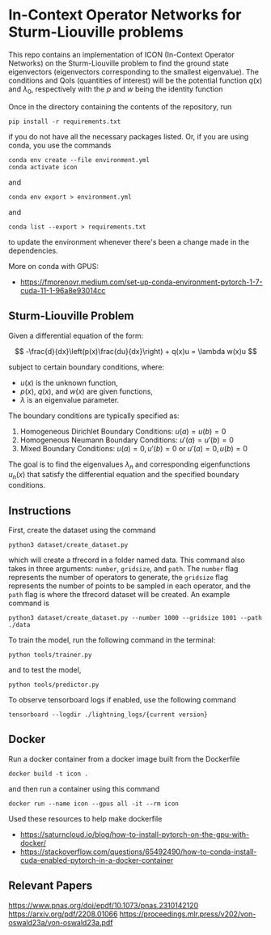 # In-Context Operator Networks for Sturm-Liouville problems

This repo contains an implementation of ICON (In-Context Operator Networks) on the Sturm-Liouville problem to find the ground state eigenvectors (eigenvectors corresponding to the smallest eigenvalue). The conditions and QoIs (quantities of interest) will be the potential function $q(x)$ and $\lambda_0$, respectively with the $p$ and $w$ being the identity function

Once in the directory containing the contents of the repository, run
```
pip install -r requirements.txt
```
if you do not have all the necessary packages listed. Or, if you are using conda, you use the commands

```
conda env create --file environment.yml
conda activate icon
```

and 

```
conda env export > environment.yml 
```

and 

```
conda list --export > requirements.txt
```

to update the environment whenever there's been a change made in the dependencies.

More on conda with GPUS:
 - https://fmorenovr.medium.com/set-up-conda-environment-pytorch-1-7-cuda-11-1-96a8e93014cc

## Sturm-Liouville Problem

Given a differential equation of the form:

$$ -\frac{d}{dx}\left(p(x)\frac{du}{dx}\right) + q(x)u = \lambda w(x)u $$

subject to certain boundary conditions, where:
- $u(x)$ is the unknown function,
- $p(x)$, $q(x)$, and $w(x)$ are given functions,
- $\lambda$ is an eigenvalue parameter.

The boundary conditions are typically specified as:
1. Homogeneous Dirichlet Boundary Conditions: $u(a) = u(b) = 0$
2. Homogeneous Neumann Boundary Conditions: $u'(a) = u'(b) = 0$
3. Mixed Boundary Conditions: $u(a) = 0, \, u'(b) = 0$ or $u'(a) = 0, \, u(b) = 0$

The goal is to find the eigenvalues $\lambda_n$ and corresponding eigenfunctions $u_n(x)$ that satisfy the differential equation and the specified boundary conditions. 

## Instructions 

First, create the dataset using the command
```
python3 dataset/create_dataset.py
```

which will create a tfrecord in a folder named data. This command also takes in three arguments: `number`, `gridsize`, and `path`. The `number` flag represents the number of operators to generate, the `gridsize` flag represents the number of points to be sampled in each operator, and the `path` flag is where the tfrecord dataset will be created. An example command is

```
python3 dataset/create_dataset.py --number 1000 --gridsize 1001 --path ./data
```

To train the model, run the following command in the terminal:
```
python tools/trainer.py
```

and to test the model, 
```
python tools/predictor.py
```

To observe tensorboard logs if enabled, use the following command
```
tensorboard --logdir ./lightning_logs/{current version}
```


## Docker

Run a docker container from a docker image built from the Dockerfile  

```
docker build -t icon .
```

and then run a container using this command

```
docker run --name icon --gpus all -it --rm icon
```

Used these resources to help make dockerfile
 - https://saturncloud.io/blog/how-to-install-pytorch-on-the-gpu-with-docker/
 - https://stackoverflow.com/questions/65492490/how-to-conda-install-cuda-enabled-pytorch-in-a-docker-container


## Relevant Papers

https://www.pnas.org/doi/epdf/10.1073/pnas.2310142120
https://arxiv.org/pdf/2208.01066
https://proceedings.mlr.press/v202/von-oswald23a/von-oswald23a.pdf
